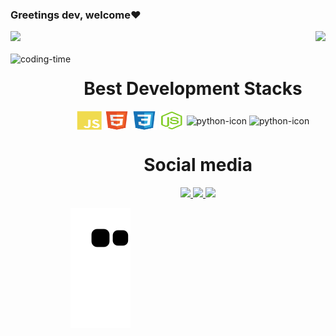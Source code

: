 ### Greetings dev, welcome❤️

<div>
  
  <img  height="180em" src="https://github-readme-stats.vercel.app/api?username=GuilhermeBechelli&show_icons=true&theme=great-gatsby&include_all_commits=true&count_private=true"/>
  <img align="right" height="180em" src="https://github-readme-stats.vercel.app/api/top-langs/?username=GuilhermeBechelli&layout=compact&langs_count=16&theme=great-gatsby"/>

<br>

<div  align="center"> 
  <div style="display: inline_block"><br>
    <img align="left" height="350" alt="coding-time" src="https://media1.giphy.com/media/CrFLL3CnRpw5ddlBMm/giphy.gif?cid=ecf05e47qkgi87ukfva5c4zy0t1hxbmomansqcpw2sgbzynu&ep=v1_gifs_search&rid=giphy.gif&ct=g">
    <h1 align="center">Best Development Stacks</h1>
    <img align="center" height="30" width="40" alt="js-icon"  src="https://raw.githubusercontent.com/devicons/devicon/master/icons/javascript/javascript-plain.svg">
    <img align="center" height="30" width="40" alt="html-icon" src="https://raw.githubusercontent.com/devicons/devicon/master/icons/html5/html5-original.svg">
    <img align="center" height="30" width="40" alt="css-icon" src="https://raw.githubusercontent.com/devicons/devicon/master/icons/css3/css3-original.svg">
    <img align="center" height="30" width="40" alt="nodejs-icon" src="https://raw.githubusercontent.com/devicons/devicon/master/icons/nodejs/nodejs-original.svg">
    <img align="center" height="35" width="35" alt="python-icon" src="https://s3.dualstack.us-east-2.amazonaws.com/pythondotorg-assets/media/files/python-logo-only.svg">
    <img align="center" height="45" width="55" alt="python-icon" src="https://go.dev/blog/go-brand/Go-Logo/SVG/Go-Logo_Blue.svg">
    </div>
    
  
  <h1 align="center">Social media</h1>
    <a href = "mailto:guilhermesbechelli@gmail.com">
      <img width="30" src="https://img.icons8.com/?size=512&id=37246&format=png">
    </a>
    <a href = "https://www.linkedin.com/in/guilherme-bechelli-a56192212/">
      <img width="30" src="https://img.icons8.com/?size=512&id=13930&format=png">
    <a href = "https://www.instagram.com/antro.poetica/">
      <img width="30" src="https://img.icons8.com/?size=512&id=32323&format=png">
    </a>
</div>


![snake gif](https://github.com/GuilhermeBechelli/GuilhermeBechelli/blob/output/github-contribution-grid-snake.svg)

